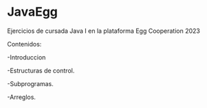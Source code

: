 # JavaEgg
Ejercicios de cursada Java I en la plataforma Egg Cooperation 2023


Contenidos:

-Introduccion

-Estructuras de control.

-Subprogramas.

-Arreglos.
